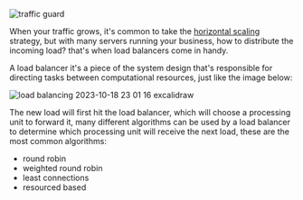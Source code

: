 ![traffic guard](https://media.giphy.com/media/3o6Zt7GpxX0bBvRDgs/giphy.gif)

When your traffic grows, it's common to take the [horizontal scaling](https://www.ddaniel.me/blog/scaling#horizontally) strategy, but with many servers running your business, how to distribute the incoming load? that's when load balancers come in handy.

A load balancer it's a piece of the system design that's responsible for directing tasks between computational resources, just like the image below:

![load balancing 2023-10-18 23 01 16 excalidraw](https://github.com/ddanielsantos/blog/assets/80872981/67451d9b-df14-466a-9636-db23aec7f785)


The new load will first hit the load balancer, which will choose a processing unit to forward it, many different algorithms can be used by a load balancer to determine which processing unit will receive the next load, these are the most common algorithms:

- round robin
- weighted round robin
- least connections
- resourced based
